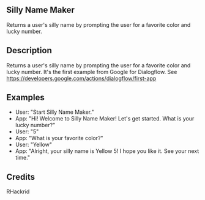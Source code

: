 ## Silly Name Maker
Returns a user's silly name by prompting the user for a favorite color and lucky number.

## Description 
Returns a user's silly name by prompting the user for a favorite color and lucky number. It's the first example from Google for Dialogflow.
See https://developers.google.com/actions/dialogflow/first-app

## Examples 
* User: "Start Silly Name Maker."
* App: "Hi! Welcome to Silly Name Maker! Let's get started. What is your lucky number?"
* User: "5"
* App: "What is your favorite color?"
* User: "Yellow"
* App: "Alright, your silly name is Yellow 5! I hope you like it. See your next time."

## Credits 
RHackrid
